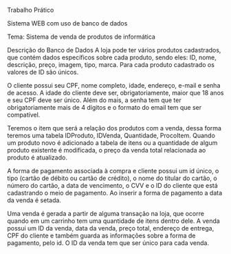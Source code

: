 Trabalho Prático

Sistema WEB com uso de banco de dados

Tema:
Sistema de venda de produtos de informática

Descrição do Banco de Dados
A loja pode ter vários produtos cadastrados, que contém dados específicos sobre cada produto, sendo eles: ID, nome, descrição, preço, imagem, tipo, marca. Para cada produto cadastrado os valores de ID são únicos.

O cliente possui seu CPF, nome completo, idade, endereço, e-mail e senha de acesso. A idade do cliente deve ser, obrigatoriamente, maior que 18 anos e seu CPF deve ser único. Além do mais, a senha tem que ter obrigatoriamente mais de 4 dígitos e o formato do email tem que ser compatível.

Teremos o item que será a relação dos produtos com a venda, dessa forma teremos uma tabela IDProduto, IDVenda, Quantidade, ProcoItem. Quando um produto novo é adicionado a tabela de itens ou a quantidade de algum produto existente é modificada, o preço da venda total relacionada ao produto é atualizado.

A forma de pagamento associada à compra e cliente possui um id único, o tipo (cartão de débito ou cartão de crédito), o nome do titular do cartão, o número do cartão, a data de vencimento, o CVV e o ID do cliente que está cadastrando o meio de pagamento. Ao inserir a forma de pagamento a data da venda é setada.

Uma venda é gerada a partir de alguma transação na loja, que ocorre quando em um carrinho tem uma quantidade de itens dentro dele. A venda possui um ID da venda, data da venda, preço total, endereço de entrega, CPF do cliente e também guarda as informações sobre a forma de pagamento, pelo id. O ID da venda tem que ser único para cada venda.
